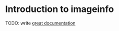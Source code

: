 # Introduction to imageinfo

TODO: write [great documentation](http://jacobian.org/writing/what-to-write/)
